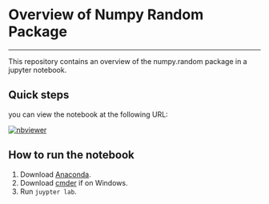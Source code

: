 # Overview of Numpy Random Package

***

This repository contains an overview of the numpy.random package in a jupyter notebook.

## Quick steps

you can view the notebook at the following URL:

[![nbviewer](https://raw.githubusercontent.com/jupyter/design/master/logos/Badges/nbviewer_badge.svg)](https://nbviewer.jupyter.org/github/FionnBrowne/numpy-random/blob/main/Numpy-random.ipynb)

## How to run the notebook 

1. Download [Anaconda]().
2. Download [cmder]() if on Windows.
3. Run `juypter lab`.
